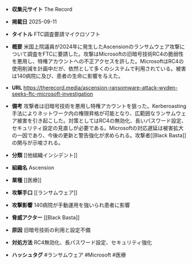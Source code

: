 - **収集元サイト**
The Record

- **掲載日**
2025-09-11

- **タイトル**
FTC調査要請マイクロソフト

- **概要**
米国上院議員が2024年に発生したAscensionのランサムウェア攻撃について調査をFTCに要請した。攻撃はMicrosoftの旧暗号技術RC4の脆弱性を悪用し、特権アカウントへの不正アクセスを許した。MicrosoftはRC4の使用削減を計画中だが、依然として多くのシステムで利用されている。被害は140病院に及び、患者の生命に影響を与えた。

- **URL**
https://therecord.media/ascension-ransomware-attack-wyden-seeks-ftc-microsoft-investigation

- **備考**
攻撃者は旧暗号技術を悪用し特権アカウントを狙った。Kerberoasting手法によりネットワーク内の権限昇格が可能となり、広範囲なランサムウェア被害を引き起こした。対策としてはRC4の無効化、長いパスワード設定、セキュリティ設定の見直しが必要である。Microsoftの対応遅延は被害拡大の一因であり、今後の更新と警告強化が求められる。攻撃者[[Black Basta]]の関与が示唆される。

- **分類**
[[他組織インシデント]]

- **組織名**
Ascension

- **業種**
[[医療]]

- **攻撃手口**
[[ランサムウェア]]

- **攻撃影響**
140病院が手動運用を強いられ患者に影響

- **脅威アクター**
[[Black Basta]]

- **原因**
旧暗号技術の利用と設定不備

- **対処方法**
RC4無効化、長パスワード設定、セキュリティ強化

- **ハッシュタグ**
#ランサムウェア #Microsoft #医療
